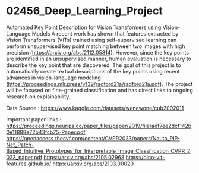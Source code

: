 # 02456_Deep_Learning_Project
Automated Key Point Description for Vision Transformers using Vision-Language Models
A recent work has shown that features extracted by Vision Transformers (ViTs) trained using self-supervised learning can perform unsupervised key point matching between two images with high precision (https://arxiv.org/abs/2112.05814). However, since the key points are identified in an unsupervised manner, human evaluation is necessary to describe the key point that are discovered. The goal of this project is to automatically create textual descriptions of the key points using recent advances in vision-language modeling (https://proceedings.mlr.press/v139/radford21a/radford21a.pdf). The project will be focused on fine-grained classification and has direct links to ongoing research on explainability.

Data Source : 
https://www.kaggle.com/datasets/wenewone/cub2002011

Important paper links : 
https://proceedings.neurips.cc/paper_files/paper/2019/file/adf7ee2dcf142b0e11888e72b43fcb75-Paper.pdf
https://openaccess.thecvf.com/content/CVPR2023/papers/Nauta_PIP-Net_Patch-Based_Intuitive_Prototypes_for_Interpretable_Image_Classification_CVPR_2023_paper.pdf
https://arxiv.org/abs/2105.02968
https://dino-vit-features.github.io/
https://arxiv.org/abs/2103.00020
